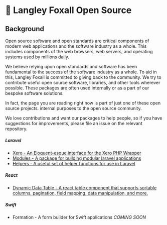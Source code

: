 # 📖 Langley Foxall Open Source
## Background

Open source software and open standards are critical components of modern web applications and the software industry as a whole. This includes components of the web browsers, web servers, and operating systems used by millions daily.

We believe relying upon open standards and software has been fundamental to the success of the software industry as a whole. To aid in this, Langley Foxall is committed to giving back to the community. We try to contribute useful open source software, libraries, and other tools wherever possible. These packages are often used internally or as a part of our bespoke software solutions.

In fact, the page you are reading right now is part of just one of these open source projects.
internal purposes to the open source community.

We love contributions and want our packages to help people, so if you have suggestions for improvements, please file
an issue on the relevant repository.

##### Laravel
* [Xero - An Eloquent-esque interface for the Xero PHP Wrapper](https://github.com/langleyfoxall/xero-laravel)
* [Modules - A package for building modular laravel applications](https://github.com/langleyfoxall/modules-laravel)
* [Helpers - A useful set of helper functions for use in Laravel](https://github.com/langleyfoxall/helpers-laravel)

##### React
* [Dynamic Data Table - A react table component that supports sortable columns, pagination, field mapping, data 
manipulation, and more.](https://github.com/langleyfoxall/react-dynamic-data-table)

##### Swift
* Formation - A form builder for Swift applications *COMING SOON*
